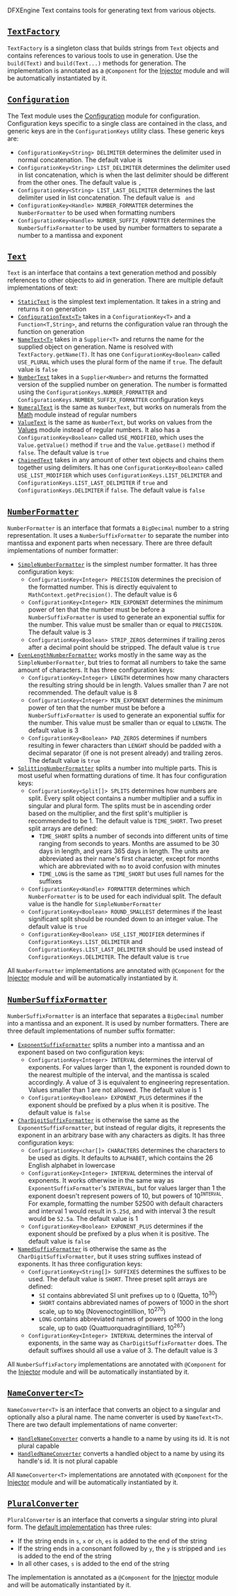 DFXEngine Text contains tools for generating text from various objects.

## [`TextFactory`](src/main/java/me/datafox/dfxengine/text/TextFactoryImpl.java)

`TextFactory` is a singleton class that builds strings from `Text` objects and contains references to various tools to
use in generation. Use the `build(Text)` and `build(Text...)` methods for generation. The implementation is annotated as
a `@Component` for the [Injector](../injector) module and will be automatically instantiated by it.

## [`Configuration`](src/main/java/me/datafox/dfxengine/text/utils/TextConfigurationImpl.java)

The Text module uses the [Configuration](../configuration) module for configuration. Configuration keys specific to a 
single class are contained in the class, and generic keys are in the `ConfigurationKeys` utility class. These generic 
keys are:

* `ConfigurationKey<String> DELIMITER` determines the delimiter used in normal concatenation. The default value is ` `
* `ConfigurationKey<String> LIST_DELIMITER` determines the delimiter used in list concatenation, which is when the last
  delimiter should be different from the other ones. The default value is <code>,&nbsp;</code>
* `ConfigurationKey<String> LIST_LAST_DELIMITER` determines the last delimiter used in list concatenation. The default
  value is <code>&nbsp;and&nbsp;</code>
* `ConfigurationKey<Handle> NUMBER_FORMATTER` determines the `NumberFormatter` to be used when formatting numbers
* `ConfigurationKey<Handle> NUMBER_SUFFIX_FORMATTER` determines the `NumberSuffixFormatter` to be used by number
  formatters to separate a number to a mantissa and exponent

## [`Text`](../text-api/src/main/java/me/datafox/dfxengine/text/api/Text.java)

`Text` is an interface that contains a text generation method and possibly references to other objects to aid in
generation. There are multiple default implementations of text:

* [`StaticText`](src/main/java/me/datafox/dfxengine/text/text/StaticText.java) is the simplest text implementation. It
  takes in a string and returns it on generation
* [`ConfigurationText<T>`](src/main/java/me/datafox/dfxengine/text/text/ConfigurationText.java) takes in a
  `ConfigurationKey<T>` and a `Function<T,String>`, and returns the configuration value ran through the function on
  generation
* [`NameText<T>`](src/main/java/me/datafox/dfxengine/text/text/NameText.java) takes in a `Supplier<T>` and returns the
  name for the supplied object on generation. Name is resolved with `TextFactory.getName(T)`. It has one
  `ConfigurationKey<Boolean>` called `USE_PLURAL` which uses the plural form of the name if `true`. The default value is
  `false`
* [`NumberText`](src/main/java/me/datafox/dfxengine/text/text/NumberText.java) takes in a `Supplier<Number>` and returns
  the formatted version of the supplied number on generation. The number is formatted using the
  `ConfigurationKeys.NUMBER_FORMATTER` and `ConfigurationKeys.NUMBER_SUFFIX_FORMATTER` configuration keys
* [`NumeralText`](src/main/java/me/datafox/dfxengine/text/text/NumeralText.java) is the same as `NumberText`, but works
  on numerals from the [Math](../math) module instead of regular numbers
* [`ValueText`](src/main/java/me/datafox/dfxengine/text/text/ValueText.java) is the same as `NumberText`, but works on
  values from the [Values](../values) module instead of regular numbers. It also has a `ConfigurationKey<Boolean>`
  called `USE_MODIFIED`, which uses the `Value.getValue()` method if `true` and the `Value.getBase()` method if `false`.
  The default value is `true`
* [`ChainedText`](src/main/java/me/datafox/dfxengine/text/text/ChainedText.java) takes in any amount of other text
  objects and chains them together using delimiters. It has one `ConfigurationKey<Boolean>` called `USE_LIST_MODIFIER`
  which uses `ConfigurationKeys.LIST_DELIMITER` and `ConfigurationKeys.LIST_LAST_DELIMITER` if `true` and
  `ConfigurationKeys.DELIMITER` if `false`. The default value is `false`

## [`NumberFormatter`](../text-api/src/main/java/me/datafox/dfxengine/text/api/NumberFormatter.java)

`NumberFormatter` is an interface that formats a `BigDecimal` number to a string representation. It uses a
`NumberSuffixFormatter` to separate the number into mantissa and exponent parts when necessary. There are three default
implementations of number formatter:

* [`SimpleNumberFormatter`](src/main/java/me/datafox/dfxengine/text/formatter/SimpleNumberFormatter.java) is the
  simplest number formatter. It has three configuration keys:
    * `ConfigurationKey<Integer> PRECISION` determines the precision of the formatted number. This is directly
      equivalent to `MathContext.getPrecision()`. The default value is 6
    * `ConfigurationKey<Integer> MIN_EXPONENT` determines the minimum power of ten that the number must be before a
      `NumberSuffixFormatter` is used to generate an exponential suffix for the number. This value must be smaller than
      or equal to `PRECISION`. The default value is 3
    * `ConfigurationKey<Boolean> STRIP_ZEROS` determines if trailing zeros after a decimal point should be stripped. The
      default value is `true`
* [`EvenLengthNumberFormatter`](src/main/java/me/datafox/dfxengine/text/formatter/EvenLengthNumberFormatter.java) works
  mostly in the same way as the `SimpleNumberFormatter`, but tries to format all numbers to take the same amount of
  characters. It has three configuration keys:
    * `ConfigurationKey<Integer> LENGTH` determines how many characters the resulting string should be in length. Values
      smaller than 7 are not recommended. The default value is 8
    * `ConfigurationKey<Integer> MIN_EXPONENT` determines the minimum power of ten that the number must be before a
      `NumberSuffixFormatter` is used to generate an exponential suffix for the number. This value must be smaller than
      or equal to `LENGTH`. The default value is 3
    * `ConfigurationKey<Boolean> PAD_ZEROS` determines if numbers resulting in fewer characters than `LENGHT` should be
      padded with a decimal separator (if one is not present already) and trailing zeros. The default value is `true`
* [`SplittingNumberFormatter`](src/main/java/me/datafox/dfxengine/text/formatter/SplittingNumberFormatter.java) splits
  a number into multiple parts. This is most useful when formatting durations of time. It has four configuration keys:
    * `ConfigurationKey<Split[]> SPLITS` determines how numbers are split. Every split object contains a number
      multiplier and a suffix in singular and plural form. The splits must be in ascending order based on the
      multiplier, and the first split's multiplier is recommended to be 1. The default value is `TIME_SHORT`. Two
      preset split arrays are defined:
        * `TIME_SHORT` splits a number of seconds into different units of time ranging from seconds to years. Months are
          assumed to be 30 days in length, and years 365 days in length. The units are abbreviated as their name's first
          character, except for months which are abbreviated with `mo` to avoid confusion with minutes
        * `TIME_LONG` is the same as `TIME_SHORT` but uses full names for the suffixes
    * `ConfigurationKey<Handle> FORMATTER` determines which `NumberFormatter` is to be used for each individual split.
      The default value is the handle for `SimpleNumberFormatter`
    * `ConfigurationKey<Boolean> ROUND_SMALLEST` determines if the least significant split should be rounded down to
      an integer value. The default value is `true`
    * `ConfigurationKey<Boolean> USE_LIST_MODIFIER` determines if `ConfigurationKeys.LIST_DELIMITER` and
      `ConfigurationKeys.LIST_LAST_DELIMITER` should be used instead of `ConfigurationKeys.DELIMITER`. The default value
      is `true`

All `NumberFormatter` implementations are annotated with `@Component` for the [Injector](../injector) module and will be
automatically instantiated by it.

## [`NumberSuffixFormatter`](../text-api/src/main/java/me/datafox/dfxengine/text/api/NumberSuffixFormatter.java)

`NumberSuffixFormatter` is an interface that separates a `BigDecimal` number into a mantissa and an exponent. It is used
by number formatters. There are three default implementations of number suffix formatter:

* [`ExponentSuffixFormatter`](src/main/java/me/datafox/dfxengine/text/suffix/ExponentSuffixFormatter.java) splits a 
  number into a mantissa and an exponent based on two configuration keys:
    * `ConfigurationKey<Integer> INTERVAL` determines the interval of exponents. For values larger than 1, the 
      exponent is rounded down to the nearest multiple of the interval, and the mantissa is scaled accordingly. A value
      of 3 is equivalent to engineering representation. Values smaller than 1 are not allowed. The default value is 1
    * `ConfigurationKey<Boolean> EXPONENT_PLUS` determines if the exponent should be prefixed by a plus when it is 
      positive. The default value is `false`
* [`CharDigitSuffixFormatter`](src/main/java/me/datafox/dfxengine/text/suffix/CharDigitSuffixFormatter.java) is 
  otherwise the same as the `ExponentSuffixFormatter`, but instead of regular digits, it represents the exponent in an
  arbitrary base with any characters as digits. It has three configuration keys:
    * `ConfigurationKey<char[]> CHARACTERS` determines the characters to be used as digits. It defaults to `ALPHABET`, 
      which contains the 26 English alphabet in lowercase
    * `ConfigurationKey<Integer> INTERVAL` determines the interval of exponents. It works otherwise in the same way as
      `ExponentSuffixFormatter`'s `INTERVAL`, but for values larger than 1 the exponent doesn't represent powers of 
      10, but powers of 10<sup>`INTERVAL`</sup>. For example, formatting the number 52500 with default characters 
      and interval 1 would result in `5.25d`, and with interval 3 the result would be `52.5a`. The default value is 1
    * `ConfigurationKey<Boolean> EXPONENT_PLUS` determines if the exponent should be prefixed by a plus when it is 
      positive. The default value is `false`
* [`NamedSuffixFormatter`](src/main/java/me/datafox/dfxengine/text/suffix/NamedSuffixFormatter.java) is otherwise the 
  same as the `CharDigitSuffixFormatter`, but it uses string suffixes instead of exponents. It has three configuration 
  keys:
    * `ConfigurationKey<String[]> SUFFIXES` determines the suffixes to be used. The default value is `SHORT`. Three 
      preset split arrays are defined:
        * `SI` contains abbreviated SI unit prefixes up to `Q` (Quetta, 10<sup>30</sup>)
        * `SHORT` contains abbreviated names of powers of 1000 in the short scale, up to `NOg` (Novenoctogintillion, 
          10<sup>270</sup>)
        * `LONG` contains abbreviated names of powers of 1000 in the long scale, up to `QaQD` 
          (Quattuorquadragintilliard, 10<sup>267</sup>)
    * `ConfigurationKey<Integer> INTERVAL` determines the interval of exponents, in the same way as 
      `CharDigitSuffixFormatter` does. The default suffixes should all use a value of 3. The default value is 3

All `NumberSuffixFactory` implementations are annotated with `@Component` for the [Injector](../injector) module and 
will be automatically instantiated by it.

## [`NameConverter<T>`](../text-api/src/main/java/me/datafox/dfxengine/text/api/NameConverter.java)

`NameConverter<T>` is an interface that converts an object to a singular and optionally also a plural name. The name
converter is used by `NameText<T>`. There are two default implementations of name converter:

* [`HandleNameConverter`](src/main/java/me/datafox/dfxengine/text/converter/HandleNameConverter.java) converts a handle
  to a name by using its id. It is not plural capable
* [`HandledNameConverter`](src/main/java/me/datafox/dfxengine/text/converter/HandledNameConverter.java) converts a
  handled object to a name by using its handle's id. It is not plural capable

All `NameConverter<T>` implementations are annotated with `@Component` for the [Injector](../injector) module and will
be automatically instantiated by it.

## [`PluralConverter`](../text-api/src/main/java/me/datafox/dfxengine/text/api/PluralConverter.java)

`PluralConverter` is an interface that converts a singular string into plural form. The 
[default implementation](src/main/java/me/datafox/dfxengine/text/converter/DefaultPluralConverter.java) has three rules:

* If the string ends in `s`, `x` or `ch`, `es` is added to the end of the string
* If the string ends in a consonant followed by `y`, the `y` is stripped and `ies` is added to the end of the string
* In all other cases, `s` is added to the end of the string

The implementation is annotated as a `@Component` for the [Injector](../injector) module and will be automatically 
instantiated by it.